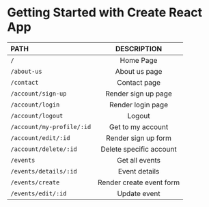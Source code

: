 # Getting Started with Create React App

|   PATH     |  DESCRIPTION| 
| :--------- |:-------------:| 
`/`         |Home Page|
`/about-us` |About us page|
`/contact`  | Contact page|
`/account/sign-up`|Render sign up page|
`/account/login`|Render login page|
`/account/logout`|Logout|
`/account/my-profile/:id`|Get to my account|
`/account/edit/:id`|Render sign up form|
`/account/delete/:id`|Delete specific account|
`/events`|Get all events|
`/events/details/:id`|Event details|
`/events/create`|Render create event form|
`/events/edit/:id`| Update event|